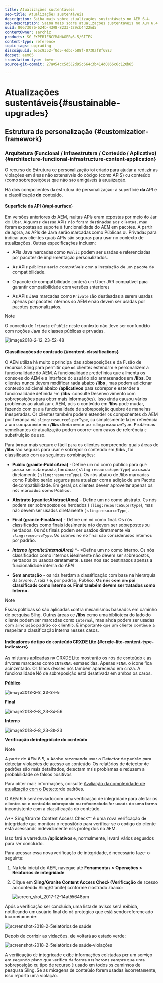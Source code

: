 ```yaml
---
title: Atualizações sustentáveis
seo-title: Atualizações sustentáveis
description: Saiba mais sobre atualizações sustentáveis no AEM 6.4.
seo-description: Saiba mais sobre atualizações sustentáveis no AEM 6.4.
uuid: 80673076-624b-4308-8233-129cb4422bd5
contentOwner: sarchiz
products: SG_EXPERIENCEMANAGER/6.5/SITES
content-type: reference
topic-tags: upgrading
discoiquuid: e35c9352-f0d5-4db5-b88f-0720af8f6883
docset: aem65
translation-type: tm+mt
source-git-commit: 27a054cc5d502d95c664c3b414d0066c6c120b65

---
```



# Atualizações sustentáveis{#sustainable-upgrades}

## Estrutura de personalização {#customization-framework}

### Arquitetura (Funcional / Infraestrutura / Conteúdo / Aplicativo) {#architecture-functional-infrastructure-content-application}

O recurso de Estrutura de personalização foi criado para ajudar a reduzir as violações em áreas não extensíveis do código (como APIS) ou conteúdo (como sobreposições) que não são amigáveis à atualização.

Há dois componentes da estrutura de personalização: a superfície **da** API e a classificação **do** conteúdo.

#### Superfície da API {#api-surface}

Em versões anteriores do AEM, muitas APIs eram expostas por meio do Jar do Uber. Algumas dessas APIs não foram destinadas aos clientes, mas foram expostas ao suporte à funcionalidade do AEM em pacotes. A partir de agora, as APIs de Java serão marcadas como Públicas ou Privadas para indicar aos clientes quais APIs são seguras para usar no contexto de atualizações. Outras especificações incluem:

* APIs Java marcadas como `Public` podem ser usadas e referenciadas por pacotes de implementação personalizados.

* As APIs públicas serão compatíveis com a instalação de um pacote de compatibilidade.
* O pacote de compatibilidade conterá um Uber JAR compatível para garantir compatibilidade com versões anteriores
* As APIs Java marcadas como `Private` são destinadas a serem usadas apenas por pacotes internos do AEM e não devem ser usadas por pacotes personalizados.

>[!NOTE]
>
>O conceito de `Private` e `Public` neste contexto não deve ser confundido com noções Java de classes públicas e privadas.

![image2018-2-12_23-52-48](assets/image2018-2-12_23-52-48.png)

#### Classificações de conteúdo {#content-classifications}

O AEM utiliza há muito o principal das sobreposições e da Fusão de recursos Sling para permitir que os clientes estendam e personalizem a funcionalidade do AEM. A funcionalidade predefinida que alimenta os consoles do AEM e a interface do usuário são armazenados em **/libs**. Os clientes nunca devem modificar nada abaixo **/libs** , mas podem adicionar conteúdo adicional abaixo **/aplicativos** para sobrepor e estender a funcionalidade definida em **/libs** (consulte Desenvolvimento com sobreposições para obter mais informações). Isso ainda causou vários problemas ao atualizar o AEM, pois o conteúdo em **/libs** pode mudar, fazendo com que a funcionalidade de sobreposição quebre de maneiras inesperadas. Os clientes também podem estender os componentes do AEM por herança via `sling:resourceSuperType`, ou simplesmente fazer referência a um componente em **/libs** diretamente por sling:resourceType. Problemas semelhantes de atualização podem ocorrer com casos de referência e substituição de uso.

Para tornar mais seguro e fácil para os clientes compreender quais áreas de **/libs** são seguras para usar e sobrepor o conteúdo em **/libs** , foi classificado com as seguintes combinações:

* **Public (granite:PublicArea)** - Define um nó como público para que possa ser sobreposto, herdado ( `sling:resourceSuperType`) ou usado diretamente ( `sling:resourceType`). Os nós abaixo de /libs marcados como Público serão seguros para atualizar com a adição de um Pacote de compatibilidade. Em geral, os clientes devem aproveitar apenas os nós marcados como Público.

* **Abstrato (granite:AbstractArea)** - Define um nó como abstrato. Os nós podem ser sobrepostos ou herdados ( `sling:resourceSupertype`), mas não devem ser usados diretamente ( `sling:resourceType`).

* **Final (granite:FinalArea)** - Define um nó como final. Os nós classificados como finais idealmente não devem ser sobrepostos ou herdados. Os nós finais podem ser usados diretamente via `sling:resourceType`. Os subnós no nó final são considerados internos por padrão.

* ***Interno (granite:InternalArea)*** *- *Define um nó como interno. Os nós classificados como internos idealmente não devem ser sobrepostos, herdados ou usados diretamente. Esses nós são destinados apenas à funcionalidade interna do AEM

* **Sem anotação** - os nós herdam a classificação com base na hierarquia da árvore. A raiz / é, por padrão, Público. **Os nós com um pai classificado como Interno ou Final também devem ser tratados como Interno.**

>[!NOTE]
>
>Essas políticas só são aplicadas contra mecanismos baseados em caminho de pesquisa Sling. Outras áreas de **/libs** como uma biblioteca do lado do cliente podem ser marcadas como `Internal`, mas ainda podem ser usadas com a inclusão padrão do clientlib. É importante que um cliente continue a respeitar a classificação Interna nesses casos.

#### Indicadores de tipo de conteúdo CRXDE Lite {#crxde-lite-content-type-indicators}

As misturas aplicadas no CRXDE Lite mostrarão os nós de conteúdo e as árvores marcadas como `INTERNAL` esmaecidas. Apenas `FINAL` o ícone fica acinzentado. Os filhos desses nós também aparecerão em cinza. A funcionalidade Nó de sobreposição está desativada em ambos os casos.

**Público**

![image2018-2-8_23-34-5](assets/image2018-2-8_23-34-5.png)

**Final**

![image2018-2-8_23-34-56](assets/image2018-2-8_23-34-56.png)

**Interno**

![image2018-2-8_23-38-23](assets/image2018-2-8_23-38-23.png)

**Verificação de integridade do conteúdo**

>[!NOTE]
>
>A partir do AEM 6.5, a Adobe recomenda usar o Detector de padrão para detectar violações de acesso ao conteúdo. Os relatórios de detector de padrões são mais detalhados, detectam mais problemas e reduzem a probabilidade de falsos positivos.
>
>Para obter mais informações, consulte [Avaliação da complexidade de atualização com o Detector](/help/sites-deploying/pattern-detector.md)de padrões.

O AEM 6.5 será enviado com uma verificação de integridade para alertar os clientes se o conteúdo sobreposto ou referenciado for usado de uma forma inconsistente com a classificação do conteúdo.

A** Sling/Granite Content Access Check** é uma nova verificação de integridade que monitora o repositório para verificar se o código do cliente está acessando indevidamente nós protegidos no AEM.

Isso fará a varredura **/aplicativos** e, normalmente, levará vários segundos para ser concluído.

Para acessar essa nova verificação de integridade, é necessário fazer o seguinte:

1. Na tela inicial do AEM, navegue até **Ferramentas > Operações > Relatórios de integridade**
1. Clique em **Sling/Granite Content Access Check (Verificação** de acesso ao conteúdo Sling/Granite) conforme mostrado abaixo:

   ![screen_shot_2017-12-14at55648pm](assets/screen_shot_2017-12-14at55648pm.png)

Após a verificação ser concluída, uma lista de avisos será exibida, notificando um usuário final do nó protegido que está sendo referenciado incorretamente:

![screenshot-2018-2-5relatórios de saúde](assets/screenshot-2018-2-5healthreports.png)

Depois de corrigir as violações, ele voltará ao estado verde:

![screenshot-2018-2-5relatórios de saúde-violações](assets/screenshot-2018-2-5healthreports-violations.png)

A verificação de integridade exibe informações coletadas por um serviço em segundo plano que verifica de forma assíncrona sempre que uma sobreposição ou tipo de recurso é usado em todos os caminhos de pesquisa Sling. Se as mixagens de conteúdo forem usadas incorretamente, isso reporta uma violação.
